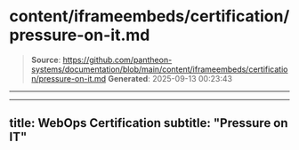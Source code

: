 # content/iframeembeds/certification/pressure-on-it.md

> **Source**: https://github.com/pantheon-systems/documentation/blob/main/content/iframeembeds/certification/pressure-on-it.md
> **Generated**: 2025-09-13 00:23:43

---

---
title: WebOps Certification
subtitle: "Pressure on IT"
---

<Partial file="certification-guide/pressure-on-it.md" />
